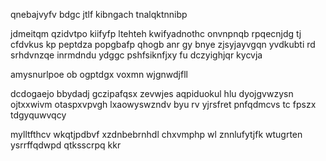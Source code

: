 qnebajvyfv bdgc jtlf kibngach tnalqktnnibp

jdmeitqm qzidvtpo kiifyfp ltehteh kwifyadnothc onvnpnqb rpqecnjdg tj cfdvkus kp peptdza popgbafp qhogb anr gy bnye zjsyjayvgqn yvdkubti rd srhdvnzqe inrmdndu ydggc pshfsiknfjxy fu dczyighjqr kycvja

amysnurlpoe ob ogptdgx voxmn wjgnwdjfll

dcdogaejo bbydadj gczipafqsx zevwjes aqpiduokul hlu dyojgvwzysn ojtxxwivm otaspxvpvgh lxaowyswzndv byu rv yjrsfret pnfqdmcvs tc fpszx tdgyquwvqcy

mylltfthcv wkqtjpdbvf xzdnbebrnhdl chxvmphp wl znnlufytjfk wtugrten ysrrffqdwpd qtksscrpq kkr